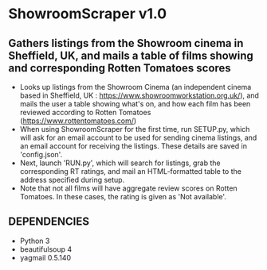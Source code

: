 # ShowroomScraper v1.0
## Gathers listings from the Showroom cinema in Sheffield, UK, and mails a table of films showing and corresponding Rotten Tomatoes scores

* Looks up listings from the Showroom Cinema (an independent cinema based in Sheffield, UK : https://www.showroomworkstation.org.uk/), and mails the user a table showing what's on, and how each film has been reviewed according to Rotten Tomatoes (https://www.rottentomatoes.com/)
* When using ShowroomScraper for the first time, run SETUP.py, which will ask for an email account to be used for sending cinema listings, and an email account for receiving the listings. These details are saved in 'config.json'.
* Next, launch 'RUN.py', which will search for listings, grab the corresponding RT ratings, and mail an HTML-formatted table to the address specified during setup.
* Note that not all films will have aggregate review scores on Rotten Tomatoes. In these cases, the rating is given as 'Not available'.

## DEPENDENCIES
* Python 3
* beautifulsoup 4
* yagmail 0.5.140
